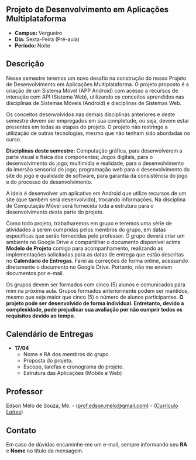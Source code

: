 ## Projeto de Desenvolvimento em Aplicações Multiplataforma
* **Campus:** Vergueiro
* **Dia:** Sexta-Feira (Pré-aula)
* **Período:** Noite

## Descrição
Nesse semestre teremos um novo desafio na construção do nosso Projeto de Desenvolvimento em Aplicações Multiplataforma. O projeto proposto é a criação de um Sistema Móvel (APP Android) com acesso a recursos de interação com API (Sistema Web), utilizando os conceitos aprendidos nas disciplinas de Sistemas Móveis (Android) e disciplinas de Sistemas Web.

Os conceitos desenvolvidos nas demais disciplinas anteriores e deste semestre devem ser empregados em sua completude, ou seja, devem estar presentes em todas as etapas do projeto. O projeto não restringe a utilização de outras tecnologias, mesmo que não tenham sido abordadas no curso.

**Disciplinas deste semestre:** Computação gráfica, para desenvolverem a parte visual e física dos componentes; Jogos digitais, para o desenvolvimento do jogo; multimídia e realidade, para o desenvolvimento da imersão sensorial do jogo; programação web para o desenvolvimento do site do jogo e qualidade de software, para garantia da consistência do jogo e do processo de desenvolvimento.

A ideia é desenvolver um aplicativo em Android que utilize recursos de um site (que também será desenvolvido), trocando informações. Na disciplina de Computação Móvel será fornecida toda a estrutura para o desenvolvimento desta parte do projeto.

Como todo projeto, trabalharemos em grupo e teremos uma série de atividades a serem cumpridas pelos membros do grupo, em datas específicas que serão fornecidas pelo professor. O grupo deverá criar um ambiente no Google Drive e compartilhar o documento disponível acima **Modelo de Projeto** comigo para acompanhamento, realizando as implementações solicitadas para as datas de entrega que estão descritas no **Calendário de Entregas**. Farei as correções de forma online, acessando diretamente o documento no Google Drive. Portanto, não me enviem documentos por e-mail.

Os grupos devem ser formados com cinco (5) alunos e comunicados para mim na próxima aula. Grupos formados anteriormente podem ser mantidos, mesmo que seja maior que cinco (5) o número de alunos participantes. **O projeto pode ser desenvolvido de forma individual. Entretanto, devido a complexidade, pode prejudicar sua avaliação por não cumprir todos os requisitos devido ao tempo**.

## Calendário de Entregas
* **17/04**
	+ Nome e RA dos membros do grupo.
	+ Proposta do projeto.
	+ Escopo, tarefas e cronograma do projeto.
	+ Estrutura das Aplicações (Mobile e Web)

## Professor
Edson Melo de Souza, Me. - ([prof.edson.melo@gmail.com](mailto:prof.edson.melo@gmail.com)) - ([Currículo *Lattes*](http://lattes.cnpq.br/2641658716558510))

## Contato
Em caso de dúvidas encaminhe-me um e-mail, sempre informando seu **RA** e **Nome** no título da mensagem.